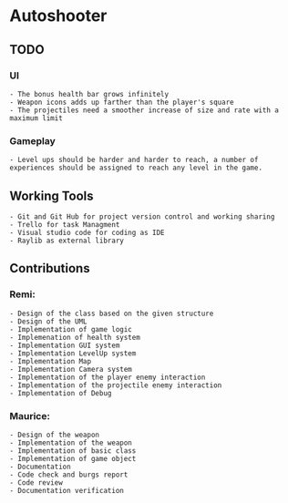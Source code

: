 # Autoshooter 
## TODO
### UI
    - The bonus health bar grows infinitely
	- Weapon icons adds up farther than the player's square
	- The projectiles need a smoother increase of size and rate with a maximum limit
### Gameplay
	- Level ups should be harder and harder to reach, a number of experiences should be assigned to reach any level in the game.
## Working Tools
    - Git and Git Hub for project version control and working sharing
    - Trello for task Managment
    - Visual studio code for coding as IDE
    - Raylib as external library
## Contributions
### Remi:
    - Design of the class based on the given structure
    - Design of the UML
    - Implementation of game logic 
    - Implemenation of health system
    - Implementation GUI system
    - Implementation LevelUp system
    - Implementation Map
    - Implementation Camera system
    - Implementation of the player enemy interaction
    - Implementation of the projectile enemy interaction
    - Implementation of Debug
### Maurice:
    - Design of the weapon 
    - Implementation of the weapon
    - Implementation of basic class
    - Implementation of game object 
    - Documentation 
    - Code check and burgs report
    - Code review
    - Documentation verification


